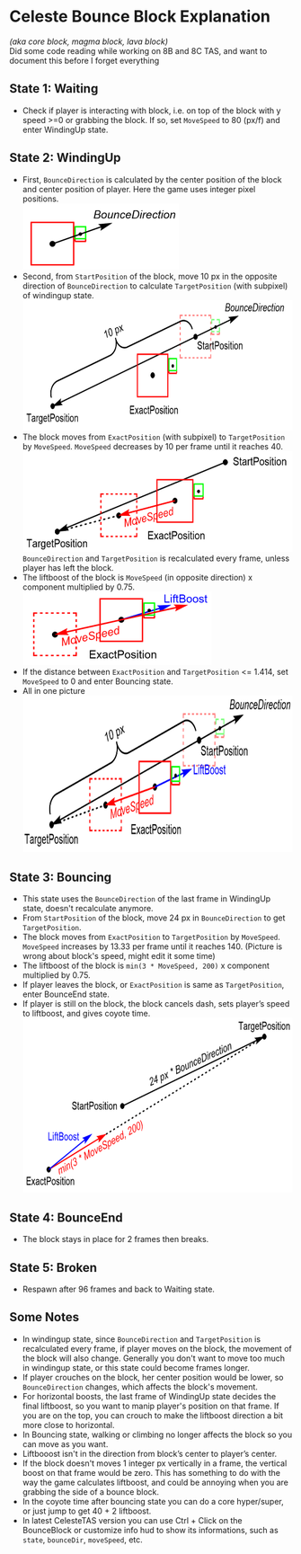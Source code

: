# Celeste Bounce Block Explanation<br>
*(aka core block, magma block, lava block)*<br>
Did some code reading while working on 8B and 8C TAS, and want to document this before I forget everything<br>
## State 1: Waiting<br>
* Check if player is interacting with block, i.e. on top of the block with y speed >=0 or grabbing the block. If so, set `MoveSpeed` to 80 (px/f) and enter WindingUp state.<br>
## State 2: WindingUp<br>
* First, `BounceDirection` is calculated by the center position of the block and center position of player. Here the game uses integer pixel positions.<br>
<img src="https://github.com/lnf-24/BounceBlockExplanation/blob/main/Images/1.png" height="118" ><br>
* Second, from `StartPosition` of the block, move 10 px in the opposite direction of `BounceDirection` to calculate `TargetPosition` (with subpixel) of windingup state.<br>
<img src="https://github.com/lnf-24/BounceBlockExplanation/blob/main/Images/2.png" height="232" ><br>
* The block moves from `ExactPosition` (with subpixel) to `TargetPosition` by `MoveSpeed`. `MoveSpeed` decreases by 10 per frame until it reaches 40.<br>
<img src="https://github.com/lnf-24/BounceBlockExplanation/blob/main/Images/3.png" height="179" ><br>
`BounceDirection` and `TargetPosition` is recalculated every frame, unless player has left the block.<br>
* The liftboost of the block is `MoveSpeed` (in opposite direction) x component multiplied by 0.75.<br>
<img src="https://github.com/lnf-24/BounceBlockExplanation/blob/main/Images/4.png" height="131" ><br>
* If the distance between `ExactPosition` and `TargetPosition` <= 1.414, set `MoveSpeed` to 0 and enter Bouncing state. <br>
* All in one picture<br>
<img src="https://github.com/lnf-24/BounceBlockExplanation/blob/main/Images/5.png" height="279" ><br>
## State 3: Bouncing<br>
* This state uses the `BounceDirection` of the last frame in WindingUp state, doesn't recalculate anymore.<br>
* From `StartPosition` of the block, move 24 px in `BounceDirection` to get `TargetPosition`.<br>
* The block moves from `ExactPosition` to `TargetPosition` by `MoveSpeed`. `MoveSpeed` increases by 13.33 per frame until it reaches 140. (Picture is wrong about block's speed, might edit it some time)<br>
* The liftboost of the block is `min(3 * MoveSpeed, 200)` x component multiplied by 0.75.<br>
* If player leaves the block, or `ExactPosition` is same as `TargetPosition`, enter BounceEnd state.
* If player is still on the block, the block cancels dash, sets player’s speed to liftboost, and gives coyote time.<br>
<img src="https://github.com/lnf-24/BounceBlockExplanation/blob/main/Images/6.png" height="310" ><br>
## State 4: BounceEnd<br>
* The block stays in place for 2 frames then breaks.<br>
## State 5: Broken<br>
* Respawn after 96 frames and back to Waiting state.<br>
## Some Notes<br>
* In windingup state, since `BounceDirection` and `TargetPosition` is recalculated every frame, if player moves on the block, the movement of the block will also change. Generally you don't want to move too much in windingup state, or this state could become frames longer.<br>
* If player crouches on the block, her center position would be lower, so `BounceDirection` changes, which affects the block's movement.<br>
* For horizontal boosts, the last frame of WindingUp state decides the final liftboost, so you want to manip player's position on that frame. If you are on the top, you can crouch to make the liftboost direction a bit more close to horizontal.<br>
* In Bouncing state, walking or climbing no longer affects the block so you can move as you want.<br>
* Liftbooost isn't in the direction from block’s center to player’s center.<br>
* If the block doesn't moves 1 integer px vertically in a frame, the vertical boost on that frame would be zero. This has something to do with the way the game calculates liftboost, and could be annoying when you are grabbing the side of a bounce block.<br>
* In the coyote time after bouncing state you can do a core hyper/super, or just jump to get 40 + 2 liftboost.<br>
* In latest CelesteTAS version you can use Ctrl + Click on the BounceBlock or customize info hud to show its informations, such as `state`, `bounceDir`, `moveSpeed`, etc.<br>
